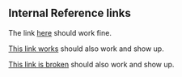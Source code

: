 ## Internal Reference links

The link [here](/README.md#markdown-links) should work fine.

[This link works](/some-folder/other-file.md#some-link-here) should also work and show up.

[This link is broken](/some-folder/other-file.md#is-broken-and-not-accessible) should also work and show up.